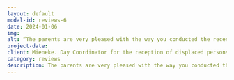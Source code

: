 ```yaml
---
layout: default
modal-id: reviews-6
date: 2024-01-06
img: 
alt: “The parents are very pleased with the way you conducted the recent parent-teacher evening; it was very valuable for them. We would be delighted if you could come again.“
project-date: 
client: Mieneke. Day Coordinator for the reception of displaced persons from Ukraine, The Hague
category: reviews
description: The parents are very pleased with the way you conducted the recent parent-teacher evening; it was very valuable for them. We would be delighted if you could come again.
---
```

